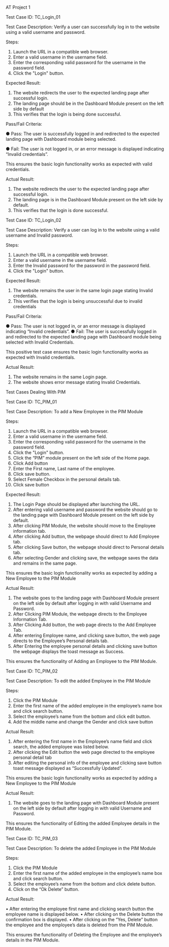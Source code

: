 AT Project 1


Test Case ID: TC_Login_01


Test Case Description: Verify a user can successfully log in to the website using a valid username and password.


Steps:

1.	Launch the URL in a compatible web browser.
2.	Enter a valid username in the username field.
3.	Enter the corresponding valid password for the username in the password field.
4.	Click the "Login" button.


Expected Result:

1.	The website redirects the user to the expected landing page after successful login.
2.	The landing page should be in the Dashboard Module present on the left side by default
3.	This verifies that the login is being done successful.


Pass/Fail Criteria:

●	Pass: The user is successfully logged in and redirected to the expected landing page with Dashboard module being selected.

●	Fail: The user is not logged in, or an error message is displayed indicating “Invalid credentials”.

This ensures the basic login functionality works as expected with valid credentials.


Actual Result:

1.	The website redirects the user to the expected landing page after successful login.
2.	The landing page is in the Dashboard Module present on the left side by default.
3.	This verifies that the login is done successful.





Test Case ID: TC_Login_02


Test Case Description: Verify a user can log in to the website using a valid username and Invalid password.


Steps:

1. Launch the URL in a compatible web browser.
2. Enter a valid username in the username field.
3. Enter the Invalid password for the password in the password field.
4.	Click the "Login" button.


Expected Result:

1. The website remains the user in the same login page stating Invalid credentials.
2. This verifies that the login is being unsuccessful due to invalid credentials


Pass/Fail Criteria:

●	Pass: The user is not logged in, or an error message is displayed indicating “Invalid credentials”.
●	Fail: The user is successfully logged in and redirected to the expected landing page with Dashboard module being selected with Invalid Credentials.

This positive test case ensures the basic login functionality works as expected with Invalid credentials.


Actual Result:
1.	The website remains in the same Login page.
2.	The website shows error message stating Invalid Credentials.

 





Test Cases Dealing With PIM


Test Case ID: TC_PIM_01


Test Case Description:  To add a New Employee in the PIM Module

Steps:

1.	Launch the URL in a compatible web browser.
2.	Enter a valid username in the username field.
3.	Enter the corresponding valid password for the username in the password field.
4.	Click the "Login" button.
5.	Click the “PIM” module present on the left side of the Home page.
6.	Click Add button
7.	Enter the First name, Last name of the employee.
8.	Click save button.
9.	Select Female Checkbox in the personal details tab.
10.	Click save button



Expected Result:

1.	The Login Page should be displayed after launching the URL.
2.	After entering valid username and password the website should go to the landing page with Dashboard Module present on the left side by default.
3.	After clicking PIM Module, the website should move to the Employee information tab.
4.	After clicking Add button, the webpage should direct to Add Employee tab.
5.	After clicking Save button, the webpage should direct to Personal details tab.
6.	After selecting Gender and clicking save, the webpage saves the data and remains in the same page.

This ensures the basic login functionality works as expected by adding a New Employee to the PIM Module


Actual Result:

1.	The website goes to the landing page with Dashboard Module present on the left side by default after logging in with valid Username and Password.
2.	After Clicking PIM Module, the webpage directs to the Employee Information Tab.
3.	After Clicking Add button, the web page directs to the Add Employee Tab.
4.	After entering Employee name, and clicking save button, the web page directs to the Employee’s Personal details tab.
5.	After Entering the employee personal details and clicking save button the webpage displays the toast message as Success.
 
 This ensures the functionality of Adding an Employee to the PIM Module.




Test Case ID: TC_PIM_02


Test Case Description:  To edit the added Employee in the PIM Module


Steps:

1.	Click the PIM Module
2.	Enter the first name of the added employee in the employee’s name box and click search button.
3.	Select the employee’s name from the bottom and click edit button.
4.	Add the middle name and change the Gender and click save button

   
Actual Result:

1.	After entering the first name in the Employee’s name field and click search, the added employee was listed below.
2.	After clicking the Edit button the web page directed to the employee personal detail tab
3.	After editing the personal info of the employee and clicking save button toast message displayed as “Successfully Updated”.

This ensures the basic login functionality works as expected by adding a New Employee to the PIM Module


Actual Result:

1.	The website goes to the landing page with Dashboard Module present on the left side by default after logging in with valid Username and Password.

This ensures the functionality of Editing the added Employee details in the PIM Module.




Test Case ID: TC_PIM_03


Test Case Description:  To delete the added Employee in the PIM Module


Steps:

1.	Click the PIM Module
2.	Enter the first name of the added employee in the employee’s name box and click search button.
3.	Select the employee’s name from the bottom and click delete button.
4.	Click on the “Ok Delete” button.


Actual Result:

•	After entering the employee first name and clicking search button the employee name is displayed below.
•	After clicking on the Delete button the confirmation box is displayed.
•	After clicking on the “Yes, Delete” button the employee and the employee’s data is deleted from the PIM Module.


This ensures the functionality of Deleting the Employee and the employee’s details in the PIM Module.

